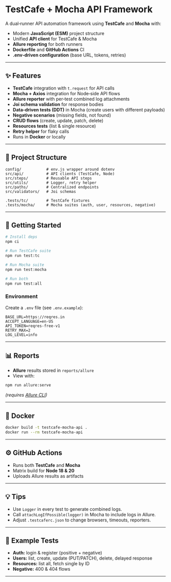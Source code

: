 # TestCafe + Mocha API Framework

A dual‑runner API automation framework using **TestCafe** and **Mocha** with:

* Modern **JavaScript (ESM)** project structure
* Unified **API client** for TestCafe & Mocha
* **Allure reporting** for both runners
* **Dockerfile** and **GitHub Actions** CI
* **.env‑driven configuration** (base URL, tokens, retries)

---

## ✨ Features

* **TestCafe** integration with `t.request` for API calls
* **Mocha + Axios** integration for Node‑side API flows
* **Allure reporter** with per‑test combined log attachments
* **Joi schema validation** for response bodies
* **Data‑driven tests (DDT)** in Mocha (create users with different payloads)
* **Negative scenarios** (missing fields, not found)
* **CRUD flows** (create, update, patch, delete)
* **Resources tests** (list & single resource)
* **Retry helper** for flaky calls
* Runs in **Docker** or locally

---

## 📂 Project Structure

```
config/           # env.js wrapper around dotenv
src/api/          # API clients (TestCafe, Node)
src/steps/        # Reusable API steps
src/utils/        # Logger, retry helper
src/paths/        # Centralized endpoints
src/validators/   # Joi schemas

.tests/tc/        # TestCafe fixtures
.tests/mocha/     # Mocha suites (auth, user, resources, negative)
```

---

## 🚀 Getting Started

```bash
# Install deps
npm ci

# Run TestCafe suite
npm run test:tc

# Run Mocha suite
npm run test:mocha

# Run both
npm run test:all
```

### Environment

Create a `.env` file (see `.env.example`):

```env
BASE_URL=https://reqres.in
ACCEPT_LANGUAGE=en-US
API_TOKEN=reqres-free-v1
RETRY_MAX=2
LOG_LEVEL=info
```

---

## 📊 Reports

* **Allure** results stored in `reports/allure`
* View with:

```bash
npm run allure:serve
```

*(requires [Allure CLI](https://allurereport.org/docs/))*

---

## 🐳 Docker

```bash
docker build -t testcafe-mocha-api .
docker run --rm testcafe-mocha-api
```

---

## ⚙️ GitHub Actions

* Runs both **TestCafe** and **Mocha**
* Matrix build for **Node 18 & 20**
* Uploads Allure results as artifacts

---

## 💡 Tips

* Use `Logger` in every test to generate combined logs.
* Call `attachLogIfPossible(logger)` in Mocha to include logs in Allure.
* Adjust `.testcaferc.json` to change browsers, timeouts, reporters.

---

## 📖 Example Tests

* **Auth:** login & register (positive + negative)
* **Users:** list, create, update (PUT/PATCH), delete, delayed response
* **Resources:** list all, fetch single by ID
* **Negative:** 400 & 404 flows

---